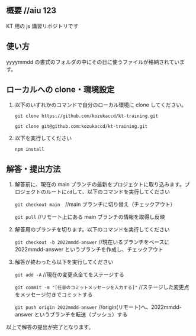 ## 概要 //aiu 123

KT 用の js 講習リポジトリです

## 使い方

yyyymmdd の書式のフォルダの中にその日に使うファイルが格納されています。

## ローカルへの clone・環境設定

1. 以下のいずれかのコマンドで自分のローカル環境に clone してください。

   `git clone https://github.com/kozukaccd/kt-training.git`

   `git clone git@github.com:kozukaccd/kt-training.git`

2. 以下を実行してください

   `npm install`

## 解答・提出方法

1. 解答前に、現在の main ブランチの最新をプロジェクトに取り込みます。プロジェクトのルートに`cd`して、以下のコマンドを実行してください

   `git checkout main`　//main ブランチに切り替え（チェックアウト）

   `git pull` //リモート上にある main ブランチの情報を取得し反映

2. 解答用のブランチを切ります。以下のコマンドを実行してください

   `git checkout -b 2022mmdd-answer` //現在いるブランチをベースに 2022mmdd-answer というブランチを作成し、チェックアウト

3. 解答が終わったら以下を実行してください

   `git add -A` //現在の変更点全てをステージする

   `git commit -m "[任意のコミットメッセージを入力する]"` //ステージした変更点をメッセージ付きでコミットする

   `git push origin 2022mmdd-answer` //origin(リモート)へ、2022mmdd-answer というブランチを転送（プッシュ）する

以上で解答の提出が完了となります。
